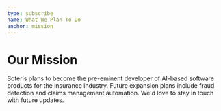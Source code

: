 ```yaml
---
type: subscribe
name: What We Plan To Do
anchor: mission
---
```


# Our Mission

Soteris plans to become the pre-eminent developer of AI-based software products for the insurance industry. Future expansion plans include fraud detection and claims management automation. We'd love to stay in touch with future updates.

